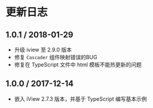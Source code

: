 # 更新日志

## 1.0.1 / 2018-01-29

- 升级 iview 至 2.9.0 版本
- 修复 `Cascader` 组件映射错误的BUG
- 修复在 TypeScript 文件中 html 模板不能热更新的问题

## 1.0.0 / 2017-12-14

- 嵌入 iView 2.7.3 版本，并基于 TypeScript 编写基本示例
